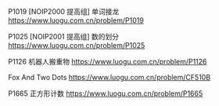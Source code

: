 
P1019 [NOIP2000 提高组] 单词接龙
https://www.luogu.com.cn/problem/P1019

P1025 [NOIP2001 提高组] 数的划分
https://www.luogu.com.cn/problem/P1025

P1126 机器人搬重物
https://www.luogu.com.cn/problem/P1126

Fox And Two Dots
https://www.luogu.com.cn/problem/CF510B

P1665 正方形计数
https://www.luogu.com.cn/problem/P1665
